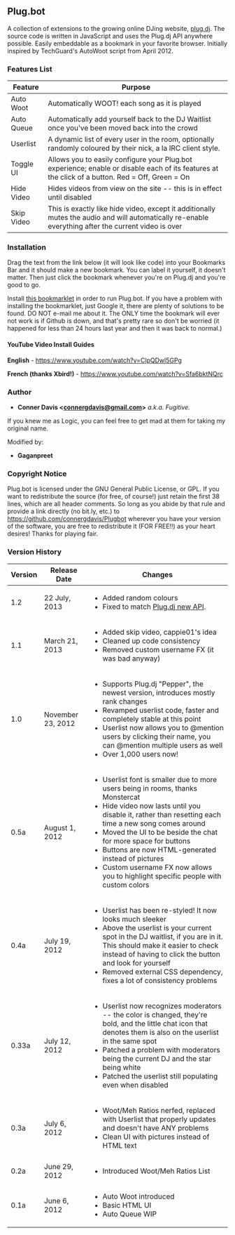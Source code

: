 ## Plug.bot

A collection of extensions to the growing online DJing website, <a href="http://plug.dj">plug.dj</a>.  The source code is written in JavaScript and uses the Plug.dj API anywhere possible.  Easily embeddable as a bookmark in your favorite browser.  Initially inspired by TechGuard's AutoWoot script from April 2012.

### Features List ###

Feature | Purpose
--------|--------
Auto Woot | Automatically WOOT! each song as it is played
Auto Queue | Automatically add yourself back to the DJ Waitlist once you've been moved back into the crowd
Userlist | A dynamic list of every user in the room, optionally randomly coloured by their nick, a la IRC client style.
Toggle UI | Allows you to easily configure your Plug.bot experience;  enable or disable each of its features at the click of a button.  Red = Off, Green = On
Hide Video | Hides videos from view on the site -- this is in effect until disabled
Skip Video | This is exactly like hide video, except it additionally mutes the audio and will automatically re-enable everything after the current video is over


### Installation ###

Drag the text from the link below (it will look like code) into your Bookmarks Bar and it should make a new bookmark.  You can label it yourself, it doesn't matter.  Then just click the bookmark whenever you're on Plug.dj and you're good to go.

Install [this bookmarklet](http://pastebin.com/raw.php?i=uF7dAUfM) in order to run Plug.bot.  If you have a problem with installing the bookmarklet, just Google it, there are plenty of solutions to be found.  DO NOT e-mail me about it.  The ONLY time the bookmark will ever not work is if Github is down, and that's pretty rare so don't be worried (it happened for less than 24 hours last year and then it was back to normal.)

#### YouTube Video Install Guides ####

<strong>English</strong> - https://www.youtube.com/watch?v=ClpQDwl5GPg

<strong>French (thanks Xbird!)</strong> - https://www.youtube.com/watch?v=Sfa6bktNQrc


### Author ###

+ <strong>Conner Davis &lt;connergdavis@gmail.com&gt;</strong> <em>a.k.a. Fugitive.</em>  

If you knew me as Logic, you can feel free to get mad at them for taking my original name.

Modified by:

+ <strong>Gaganpreet</strong>


### Copyright Notice ###

Plug.bot is licensed under the GNU General Public License, or GPL.  If you want to redistribute the source (for free, of course!) just retain the first 38 lines, which are all header comments.  So long as you abide by that rule and provide a link directly (no bit.ly, etc.) to <a href="https://github.com/connergdavis/Plugbot">https://github.com/connergdavis/Plugbot</a> wherever you have your version of the software, you are free to redistribute it (FOR FREE!!) as your heart desires!  Thanks for playing fair.


### Version History ###


Version | Release Date | Changes
--------|--------------|--------
1.2 | 22 July, 2013 | <ul><li>Added random colours</li><li>Fixed to match [Plug.dj new API](http://blog.plug.dj/api-documentation/).</li></ul>
1.1 | March 21, 2013 | <ul><li>Added skip video, cappie01's idea</li><li>Cleaned up code consistency</li><li>Removed custom username FX (it was bad anyway)</li></ul>
1.0 | November 23, 2012 | <ul><li>Supports Plug.dj "Pepper", the newest version, introduces mostly rank changes</li><li>Revamped userlist code, faster and completely stable at this point</li><li>Userlist now allows you to @mention users by clicking their name, you can @mention multiple users as well</li><li>Over 1,000 users now!</li></ul>
0.5a | August 1, 2012 | <ul><li>Userlist font is smaller due to more users being in rooms, thanks Monstercat</li><li>Hide video now lasts until you disable it, rather than resetting each time a new song comes around</li><li>Moved the UI to be beside the chat for more space for buttons</li><li>Buttons are now HTML-generated instead of pictures</li><li>Custom username FX now allows you to highlight specific people with custom colors</li></ul>
0.4a | July 19, 2012 | <ul><li>Userlist has been re-styled!  It now looks much sleeker</li><li>Above the userlist is your current spot in the DJ waitlist, if you are in it.  This should make it easier to check instead of having to click the button and look for yourself</li><li>Removed external CSS dependency, fixes a lot of consistency problems</li></ul>
0.33a | July 12, 2012 | <ul><li>Userlist now recognizes moderators -- the color is changed, they're bold, and the little chat icon that denotes them is also on the userlist in the same spot</li><li>Patched a problem with moderators being the current DJ and the star being white</li><li>Patched the userlist still populating even when disabled</li></ul>
0.3a | July 6, 2012 | <ul><li>Woot/Meh Ratios nerfed, replaced with Userlist that properly updates and doesn't have ANY problems</li><li>Clean UI with pictures instead of HTML text</li></ul>
0.2a | June 29, 2012 | <ul><li>Introduced Woot/Meh Ratios List</li></ul>
0.1a | June 6, 2012 | <ul><li>Auto Woot introduced</li><li>Basic HTML UI</li><li>Auto Queue WIP</li></ul>
